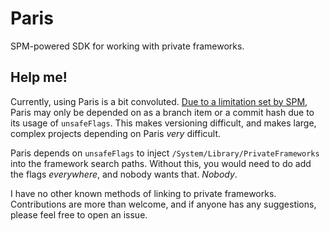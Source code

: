 # Paris

SPM-powered SDK for working with private frameworks.

## Help me!

Currently, using Paris is a bit convoluted. [Due to a limitation set by SPM](https://forums.swift.org/t/confused-by-unsafe-flags-being-disallowed-in-dependencies/27359/34), Paris may only be depended on as a branch item or a commit hash due to its usage of `unsafeFlags`. This makes versioning difficult, and makes large, complex projects depending on Paris *very* difficult.

Paris depends on `unsafeFlags` to inject `/System/Library/PrivateFrameworks` into the framework search paths. Without this, you would need to do add the flags *everywhere*, and nobody wants that. *Nobody*.

I have no other known methods of linking to private frameworks. Contributions are more than welcome, and if anyone has any suggestions, please feel free to open an issue.

